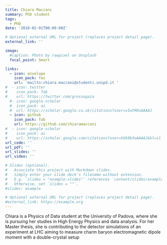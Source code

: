 ```yaml
--- 
title: Chiara Maccani
summary: PhD student
tags:
  - PhD
date: '2018-02-01T00:00:00Z'

# Optional external URL for project (replaces project detail page).
external_link: ''

image:
  #caption: Photo by rawpixel on Unsplash
  focal_point: Smart

links:
  - icon: envelope
    icon_pack: fas
    url: 'mailto:chiara.maccani@studenti.unipd.it '
#  - icon: twitter
#    icon_pack: fab
#    url: https://twitter.com/grossogaia
  #- icon: google-scholar
  #  icon_pack: ai
  #  url: https://scholar.google.co.uk/citations?user=sIwtMXoAAAAJ
  - icon: github
    icon_pack: fab
    url: https://github.com/chiaramaccani
#  - icon: google-scholar
#    icon_pack: ai
#    url: https://scholar.google.com/citations?user=hSk0b3oAAAAJ&hl=it
url_code: ''
url_pdf: ''
url_slides: ''
url_video: ''

# Slides (optional).
#   Associate this project with Markdown slides.
#   Simply enter your slide deck's filename without extension.
#   E.g. `slides = "example-slides"` references `content/slides/example-slides.md`.
#   Otherwise, set `slides = ""`.
#slides: example

# Optional external URL for project (replaces project detail page).
#external_link: https://example.org
---
```


Chiara is a Physics of Data student at the University of Padova, where
she is pursuing her studies in High Energy Physics and data analysis.
For her Master thesis, she is contributing to the detector simulations
of an experiment at LHC aiming to measure charm baryon electromagnetic
dipole moment with a double-crystal setup
